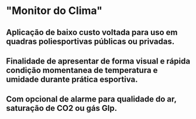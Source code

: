 # "Monitor do Clima" 
## Aplicação de baixo custo voltada para uso em quadras poliesportivas públicas ou privadas.
## Finalidade de apresentar de forma visual e rápida condição momentanea de temperatura e umidade durante prática esportiva.
## Com opcional de alarme para qualidade do ar, saturação de CO2 ou gás Glp.
